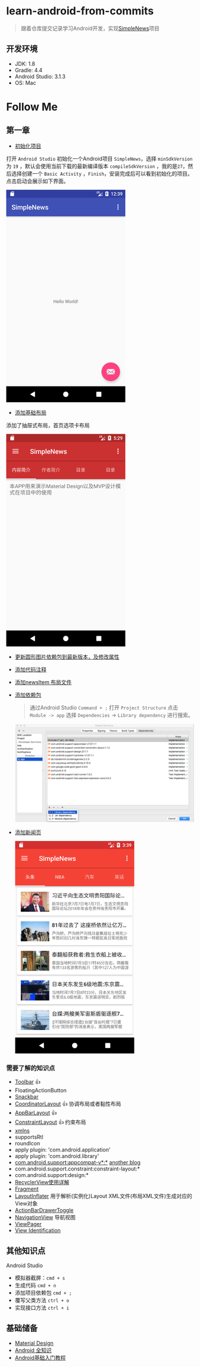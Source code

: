 # learn-android-from-commits

> 跟着仓库提交记录学习Android开发，实现[SimpleNews](https://github.com/Gnotes/SimpleNews)项目

## 开发环境

- JDK: 1.8
- Gradle: 4.4
- Android Studio: 3.1.3
- OS: Mac

# Follow Me

## 第一章

- [初始化项目](https://github.com/Gnotes/learn-android-from-commits/commit/a450ed0f47babdf3fd8468b4f0a3c4d153439491)

打开 `Android Studio` 初始化一个Android项目 `SimpleNews`，选择 `minSdkVersion` 为 `19` ，默认会使用当前下载的最新编译版本 `compileSdkVersion` ，我的是`27`，然后选择创建一个 `Basic Activity` ，`Finish`，安装完成后可以看到初始化的项目。点击启动会展示如下界面。  

  <img src="./screenshot/1.png" width="320"/>

- [添加基础布局](https://github.com/Gnotes/learn-android-from-commits/commit/24110f1c05a3581f3dc3f69a4fb2ce5754a395a8)

添加了抽屉式布局，首页选项卡布局  

  <img src="./screenshot/2.png" width="320">

- [更新圆形图片依赖包到最新版本，及修改属性](https://github.com/Gnotes/learn-android-from-commits/commit/974ecddd3a954c216dbf00afd4fa41bb171480d8)

- [添加代码注释](https://github.com/Gnotes/learn-android-from-commits/commit/90ead5a6c5dfcf0d60124e9636a858489532fed6)
- [添加newsItem 布局文件](https://github.com/Gnotes/learn-android-from-commits/commit/2773ef492faa27ade1ccc5da330c6d673cb0559a)
- [添加依赖包](https://github.com/Gnotes/learn-android-from-commits/commit/a9d7edb6d1ba36562893f3eae4c32665a82c6859)  
  > 通过Android Studio `Command + ;` 打开 `Project Structure` 点击 `Module -> app` 选择 `Dependencies` -> `Library dependency` 进行搜索。  

  <img src="./screenshot/3.png" width="600">
- [添加新闻页](https://github.com/Gnotes/learn-android-from-commits/commit/add95883c46f45f0d0a3d09eca6c30b64b246775)

  <img src="./screenshot/4.png" width="320">

### 需要了解的知识点

- [Toolbar](https://www.jianshu.com/p/e9130d31ee1f) 👍
- FloatingActionButton
- [Snackbar](http://wiki.jikexueyuan.com/project/material-design/components/snackbars-and-toasts.html)
- [CoordinatorLayout](https://blog.csdn.net/jxf_access/article/details/79564669) 👍 协调布局或者黏性布局
- [AppBarLayout](https://blog.csdn.net/jxf_access/article/details/79564669) 👍
- [ConstraintLayout](https://blog.csdn.net/lmj623565791/article/details/78011599?utm_source=tuicool&utm_medium=referral) 👍 约束布局
- [xmlns](https://github.com/Gnotes/Android/blob/master/UI%E5%B8%83%E5%B1%80/xmlns.md)
- supportsRtl
- roundIcon
- apply plugin: 'com.android.application'
- apply plugin: 'com.android.library'
- [com.android.support:appcompat-v*:*](https://blog.csdn.net/u010015108/article/details/52459890) [another blog](https://www.jb51.net/article/65520.htm)
- com.android.support.constraint:constraint-layout:*
- com.android.support:design:*
- [RecyclerView使用详解](https://blog.csdn.net/yuminfeng728/article/details/52020708)
- [Fragment](https://github.com/Gnotes/Android/tree/master/Fragment)
- [LayoutInflater](http://www.runoob.com/w3cnote/android-tutorial-layoutinflater.html) 用于解析(实例化)Layout XML文件(布局XML文件)生成对应的 View对象
- [ActionBarDrawerToggle](https://blog.csdn.net/chaoshenzhaoxichao/article/details/79007918)
- [NavigationView](https://blog.csdn.net/hj2drf/article/details/77017284) 导航视图
- [ViewPager](http://www.runoob.com/w3cnote/android-tutorial-viewpager.html)
- [View Identification](https://github.com/Gnotes/Android/tree/master/UI%E5%B8%83%E5%B1%80#view-identification)

## 其他知识点

Android Studio

- 模拟器截屏：`cmd + s`
- 生成代码 `cmd + n`
- 添加项目依赖包 `cmd + ;`
- 覆写父类方法 `ctrl + o`
- 实现接口方法 `ctrl + i`

## 基础储备

- [Material Design](http://wiki.jikexueyuan.com/project/material-design/)
- [Android 全知识](http://wiki.jikexueyuan.com/list/android/)
- [Android基础入门教程](http://www.runoob.com/w3cnote/android-tutorial-intro.html)
